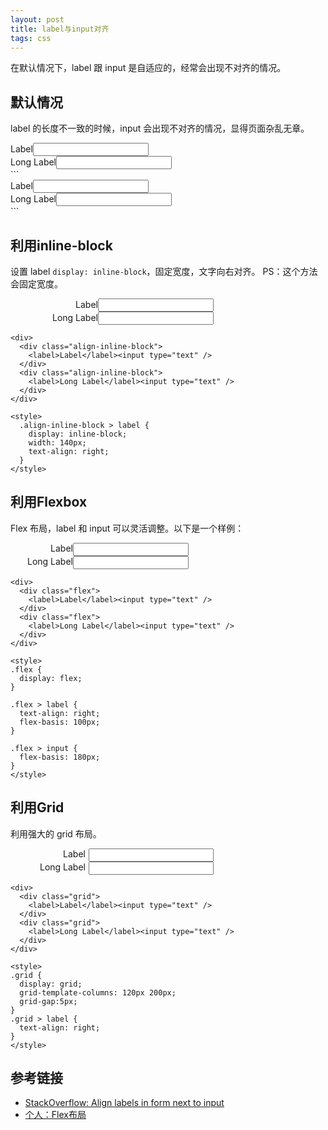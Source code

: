 ```yaml
---
layout: post
title: label与input对齐
tags: css
---
```

在默认情况下，label 跟 input 是自适应的，经常会出现不对齐的情况。

## 默认情况
label 的长度不一致的时候，input 会出现不对齐的情况，显得页面杂乱无章。  

<div>
  <div>
    <label>Label</label><input type="text" />
  </div>
  <div>
    <label>Long Label</label><input type="text" />
  </div>
</div>
```
<div>
  <div>
    <label>Label</label><input type="text" />
  </div>
  <div>
    <label>Long Label</label><input type="text" />
  </div>
</div>
```

## 利用inline-block
设置 label  `display: inline-block`，固定宽度，文字向右对齐。 PS：这个方法会固定宽度。  

<div>
  <div class="align-inline-block">
    <label>Label</label><input type="text" />
  </div>
  <div class="align-inline-block">
    <label>Long Label</label><input type="text" />
  </div>
</div>

<style>
  .align-inline-block > label {
    display: inline-block;
    width: 140px;
    text-align: right;
  }
</style>

```
<div>
  <div class="align-inline-block">
    <label>Label</label><input type="text" />
  </div>
  <div class="align-inline-block">
    <label>Long Label</label><input type="text" />
  </div>
</div>

<style>
  .align-inline-block > label {
    display: inline-block;
    width: 140px;
    text-align: right;
  }
</style>
```

## 利用Flexbox
Flex 布局，label 和 input 可以灵活调整。以下是一个样例：

<div>
  <div class="flex">
    <label>Label</label><input type="text" />
  </div>
  <div class="flex">
    <label>Long Label</label><input type="text" />
  </div>
</div>

<style>
.flex {
  display: flex;
}

.flex > label {
  text-align: right;
  flex-basis: 100px;
}

.flex > input {
  flex-basis: 180px;
}
</style>

```
<div>
  <div class="flex">
    <label>Label</label><input type="text" />
  </div>
  <div class="flex">
    <label>Long Label</label><input type="text" />
  </div>
</div>

<style>
.flex {
  display: flex;
}

.flex > label {
  text-align: right;
  flex-basis: 100px;
}

.flex > input {
  flex-basis: 180px;
}
</style>
```

## 利用Grid
利用强大的 grid 布局。
<div>
  <div class="grid">
    <label>Label</label><input type="text" />
  </div>
  <div class="grid">
    <label>Long Label</label><input type="text" />
  </div>
</div>

<style>
.grid {
  display: grid;
  grid-template-columns: 120px 200px;
  grid-gap:5px;
}
.grid > label {
  text-align: right;
}
</style>
```
<div>
  <div class="grid">
    <label>Label</label><input type="text" />
  </div>
  <div class="grid">
    <label>Long Label</label><input type="text" />
  </div>
</div>

<style>
.grid {
  display: grid;
  grid-template-columns: 120px 200px;
  grid-gap:5px;
}
.grid > label {
  text-align: right;
}
</style>
```

## 参考链接
- [StackOverflow: Align labels in form next to input](https://stackoverflow.com/questions/9686538/align-labels-in-form-next-to-input)
- [个人：Flex布局](https://chesterchenn.github.io/blog/2019/02/27/Flex%E5%B8%83%E5%B1%80.html)
